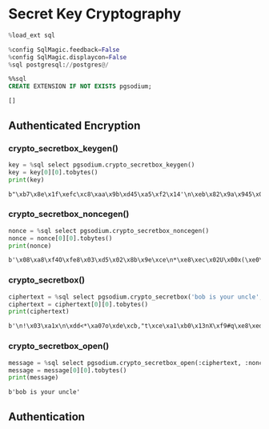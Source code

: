 # Secret Key Cryptography


```python
%load_ext sql
```


```python
%config SqlMagic.feedback=False
%config SqlMagic.displaycon=False
%sql postgresql://postgres@/
```


```sql
%%sql 
CREATE EXTENSION IF NOT EXISTS pgsodium;
```




    []



## Authenticated Encryption

### crypto_secretbox_keygen()


```python
key = %sql select pgsodium.crypto_secretbox_keygen()
key = key[0][0].tobytes()
print(key)
```

    b"\xb7\x8e\x1f\xefc\xc8\xaa\x9b\xd45\xa5\xf2\x14'\n\xeb\x82\x9a\x945\x07Z}\xf33\x17JA\x84\xa7}f"


### crypto_secretbox_noncegen()


```python
nonce = %sql select pgsodium.crypto_secretbox_noncegen()
nonce = nonce[0][0].tobytes()
print(nonce)
```

    b'\x08\xa8\xf4O\xfe8\x03\xd5\x02\x8b\x9e\xce\n*\xe8\xec\x02U\x00x(\xe0\x1d\xea'


### crypto_secretbox()


```python
ciphertext = %sql select pgsodium.crypto_secretbox('bob is your uncle', :nonce, :key)
ciphertext = ciphertext[0][0].tobytes()
print(ciphertext)
```

    b'\n!\x03\xa1x\n\xdd<*\xa07o\xde\xcb,"t\xce\xa1\xb0\x13nX\xf9#q\xe8\xedo\x19~.\xb0'


### crypto_secretbox_open()


```python
message = %sql select pgsodium.crypto_secretbox_open(:ciphertext, :nonce, :key)
message = message[0][0].tobytes()
print(message)
```

    b'bob is your uncle'


## Authentication
